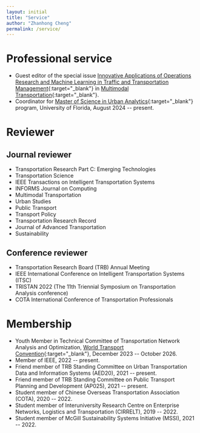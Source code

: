 ```yaml
---
layout: initial
title: "Service"
author: "Zhanhong Cheng"
permalink: /service/
---
```

# Professional service
- Guest editor of the special issue [Innovative Applications of Operations Research and Machine Learning in Traffic and Transportation Management](https://www.sciencedirect.com/journal/multimodal-transportation/about/call-for-papers#call-for-papers-on-the-special-issue-innovative-applications-of-operations-research-and-machine-learning-in-traffic-and-transportation-management){:target="_blank"} in [Multimodal Transportation](https://www.sciencedirect.com/journal/multimodal-transportation){:target="_blank"}.
- Coordinator for [Master of Science in Urban Analytics​](https://dcp.ufl.edu/urp/urban-analytics/){:target="_blank"} program, University of Florida, August 2024 -- present.

# Reviewer
## Journal reviewer
- Transportation Research Part C: Emerging Technologies
- Transportation Science
- IEEE Transactions on Intelligent Transportation Systems
- INFORMS Journal on Computing
- Multimodal Transportation
- Urban Studies
- Public Transport
- Transport Policy
- Transportation Research Record
- Journal of Advanced Transportation
- Sustainability

## Conference reviewer
- Transportation Research Board (TRB) Annual Meeting
- IEEE International Conference on Intelligent Transportation Systems (ITSC)
- TRISTAN 2022 (The 11th Triennial Symposium on Transportation Analysis conference)
- COTA International Conference of Transportation Professionals

# Membership
- Youth Member in Technical Committee of Transportation Network Analysis and Optimization, [World Transport Convention](https://en.wtc-conference.com/){:target="_blank"}, December 2023 -- October 2026.
- Member of IEEE, 2022 -- present.
- Friend member of TRB Standing Committee on Urban Transportation Data and Information Systems (AED20), 2021 -- present.
- Friend member of TRB Standing Committee on Public Transport Planning and Development (AP025), 2021 -- present.
- Student member of Chinese Overseas Transportation Association (COTA), 2020 -- 2022.
- Student member of Interuniversity Research Centre on Enterprise Networks, Logistics and Transportation (CIRRELT), 2019 -- 2022.
- Student member of McGill Sustainability Systems Initiative (MSSI), 2021 -- 2022.

